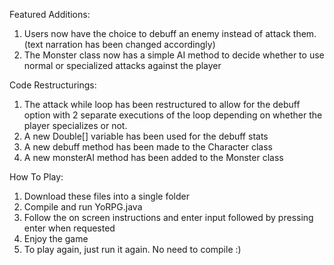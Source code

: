 Featured Additions:
  1. Users now have the choice to debuff an enemy instead of attack them. (text narration has been changed accordingly)
  2. The Monster class now has a simple AI method to decide whether to use normal or specialized attacks against the player
  
Code Restructurings:
  1. The attack while loop has been restructured to allow for the debuff option with 2 separate executions of the loop depending on   whether the player specializes or not.
  2. A new Double[] variable has been used for the debuff stats
  3. A new debuff method has been made to the Character class
  4. A new monsterAI method has been added to the Monster class
  
How To Play:
  1. Download these files into a single folder
  2. Compile and run YoRPG.java
  3. Follow the on screen instructions and enter input followed by pressing enter when requested
  4. Enjoy the game
  5. To play again, just run it again. No need to compile :)
